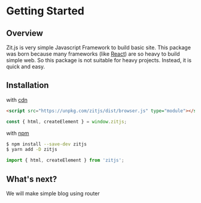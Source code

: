# Getting Started

## Overview

Zit.js is very simple Javascript Framework to build basic site. This package was born because many frameworks (like [React](https://reactjs.org)) are so heavy to build simple web. So this package is not suitable for heavy projects. Instead, it is quick and easy.

## Installation

with [cdn](https://www.unpkg.com/zitjs)

```html
<script src="https://unpkg.com/zitjs/dist/browser.js" type="module"></script>
```

```js
const { html, createElement } = window.zitjs;
```

with [npm](https://www.npmjs.com/package/zitjs)

```bash
$ npm install --save-dev zitjs
$ yarn add -D zitjs
```

```js
import { html, createElement } from 'zitjs';
```

## What's next?

We will make simple blog using router
